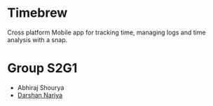 # Timebrew
Cross platform Mobile app for tracking time, managing logs and time analysis with a snap.

# Group S2G1
- Abhiraj Shourya
- [Darshan Nariya](https://github.com/DannyGlade/)